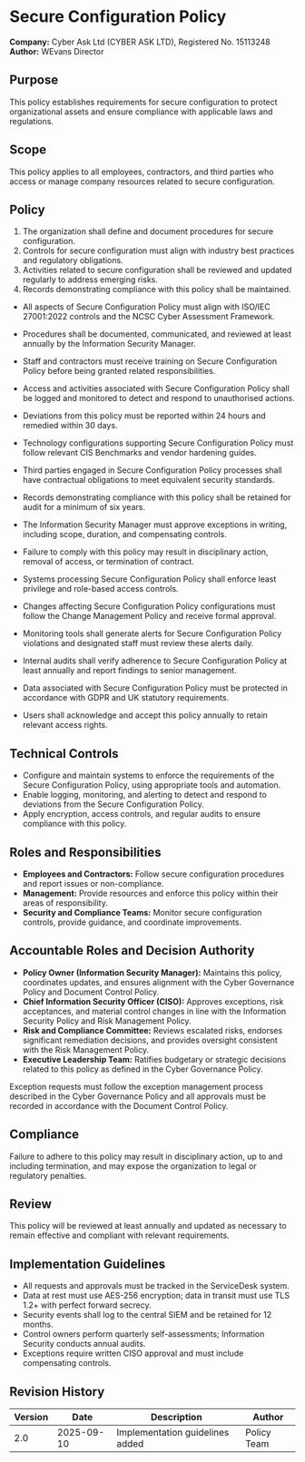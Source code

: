 # Secure Configuration Policy

**Company:** Cyber Ask Ltd (CYBER ASK LTD), Registered No. 15113248  
**Author:** WEvans Director

## Purpose

This policy establishes requirements for secure configuration to protect organizational assets and ensure compliance with applicable laws and regulations.

## Scope

This policy applies to all employees, contractors, and third parties who access or manage company resources related to secure configuration.

## Policy
1. The organization shall define and document procedures for secure configuration.
2. Controls for secure configuration must align with industry best practices and regulatory obligations.
3. Activities related to secure configuration shall be reviewed and updated regularly to address emerging risks.
4. Records demonstrating compliance with this policy shall be maintained.

- All aspects of Secure Configuration Policy must align with ISO/IEC 27001:2022 controls and the NCSC Cyber Assessment Framework.
- Procedures shall be documented, communicated, and reviewed at least annually by the Information Security Manager.
- Staff and contractors must receive training on Secure Configuration Policy before being granted related responsibilities.
- Access and activities associated with Secure Configuration Policy shall be logged and monitored to detect and respond to unauthorised actions.
- Deviations from this policy must be reported within 24 hours and remedied within 30 days.
- Technology configurations supporting Secure Configuration Policy must follow relevant CIS Benchmarks and vendor hardening guides.
- Third parties engaged in Secure Configuration Policy processes shall have contractual obligations to meet equivalent security standards.
- Records demonstrating compliance with this policy shall be retained for audit for a minimum of six years.
- The Information Security Manager must approve exceptions in writing, including scope, duration, and compensating controls.
- Failure to comply with this policy may result in disciplinary action, removal of access, or termination of contract.

- Systems processing Secure Configuration Policy shall enforce least privilege and role-based access controls.
- Changes affecting Secure Configuration Policy configurations must follow the Change Management Policy and receive formal approval.
- Monitoring tools shall generate alerts for Secure Configuration Policy violations and designated staff must review these alerts daily.
- Internal audits shall verify adherence to Secure Configuration Policy at least annually and report findings to senior management.
- Data associated with Secure Configuration Policy must be protected in accordance with GDPR and UK statutory requirements.
- Users shall acknowledge and accept this policy annually to retain relevant access rights.

## Technical Controls

- Configure and maintain systems to enforce the requirements of the Secure Configuration Policy, using appropriate tools and automation.
- Enable logging, monitoring, and alerting to detect and respond to deviations from the Secure Configuration Policy.
- Apply encryption, access controls, and regular audits to ensure compliance with this policy.

## Roles and Responsibilities

- **Employees and Contractors:** Follow secure configuration procedures and report issues or non-compliance.
- **Management:** Provide resources and enforce this policy within their areas of responsibility.
- **Security and Compliance Teams:** Monitor secure configuration controls, provide guidance, and coordinate improvements.

## Accountable Roles and Decision Authority

- **Policy Owner (Information Security Manager):** Maintains this policy, coordinates updates, and ensures alignment with the Cyber Governance Policy and Document Control Policy.
- **Chief Information Security Officer (CISO):** Approves exceptions, risk acceptances, and material control changes in line with the Information Security Policy and Risk Management Policy.
- **Risk and Compliance Committee:** Reviews escalated risks, endorses significant remediation decisions, and provides oversight consistent with the Risk Management Policy.
- **Executive Leadership Team:** Ratifies budgetary or strategic decisions related to this policy as defined in the Cyber Governance Policy.

Exception requests must follow the exception management process described in the Cyber Governance Policy and all approvals must be recorded in accordance with the Document Control Policy.

## Compliance

Failure to adhere to this policy may result in disciplinary action, up to and including termination, and may expose the organization to legal or regulatory penalties.

## Review

This policy will be reviewed at least annually and updated as necessary to remain effective and compliant with relevant requirements.

## Implementation Guidelines
- All requests and approvals must be tracked in the ServiceDesk system.
- Data at rest must use AES-256 encryption; data in transit must use TLS 1.2+ with perfect forward secrecy.
- Security events shall log to the central SIEM and be retained for 12 months.
- Control owners perform quarterly self-assessments; Information Security conducts annual audits.
- Exceptions require written CISO approval and must include compensating controls.

## Revision History

| Version | Date | Description | Author |
| ------- | ---------- | ----------------------- | ------ |
| 2.0     | 2025-09-10 | Implementation guidelines added | Policy Team |
